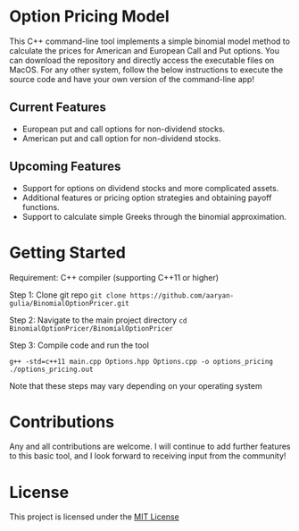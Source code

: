 # Option Pricing Model

This C++ command-line tool implements a simple binomial model method to calculate the prices for American and European Call and Put options. You can download the repository and directly access the executable files on MacOS. For any other system, follow the below instructions to execute the source code and have your own version of the command-line app!

## Current Features
-  European put and call options for non-dividend stocks.
-  American put and call option for non-dividend stocks.

## Upcoming Features
- Support for options on dividend stocks and more complicated assets.
- Additional features or pricing option strategies and obtaining payoff functions.
- Support to calculate simple Greeks through the binomial approximation. 

# Getting Started
Requirement: C++ compiler (supporting C++11 or higher)

Step 1: Clone git repo
`git clone https://github.com/aaryan-gulia/BinomialOptionPricer.git`

Step 2: Navigate to the main project directory
`cd BinomialOptionPricer/BinomialOptionPricer`

Step 3: Compile code and run the tool
```
g++ -std=c++11 main.cpp Options.hpp Options.cpp -o options_pricing
./options_pricing.out
```
Note that these steps may vary depending on your operating system

# Contributions
Any and all contributions are welcome. I will continue to add further features to this basic tool, and I look forward to receiving input from the community!

# License
This project is licensed under the [MIT License](https://opensource.org/license/mit/)
